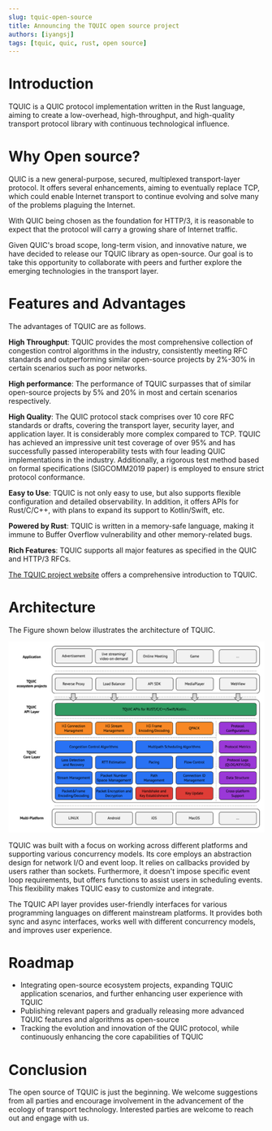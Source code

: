 ```yaml
---
slug: tquic-open-source
title: Announcing the TQUIC open source project
authors: [iyangsj]
tags: [tquic, quic, rust, open source]
---
```



# Introduction

TQUIC is a QUIC protocol implementation written in the Rust language, aiming to create a low-overhead, high-throughput, and high-quality transport protocol library with continuous technological influence.


<!--truncate-->

# Why Open source?

QUIC is a new general-purpose, secured, multiplexed transport-layer protocol. It offers several enhancements, aiming to eventually replace TCP, which could enable Internet transport to continue evolving and solve many of the problems plaguing the Internet. 

With QUIC being chosen as the foundation for HTTP/3, it is reasonable to expect that the protocol will carry a growing share of Internet traffic.

Given QUIC's broad scope, long-term vision, and innovative nature, we have decided to release our TQUIC library as open-source. Our goal is to take this opportunity to collaborate with peers and further explore the emerging technologies in the transport layer.


# Features and Advantages

The advantages of TQUIC are as follows.	

**High Throughput**: TQUIC provides the most comprehensive collection of congestion control algorithms in the industry, consistently meeting RFC standards and outperforming similar open-source projects by 2%-30% in certain scenarios such as poor networks.

**High performance**: The performance of TQUIC surpasses that of similar open-source projects by 5% and 20% in most and certain scenarios respectively.

**High Quality**: The QUIC protocol stack comprises over 10 core RFC standards or drafts, covering the transport layer, security layer, and application layer. It is considerably more complex compared to TCP. TQUIC has achieved an impressive unit test coverage of over 95% and has successfully passed interoperability tests with four leading QUIC implementations in the industry. Additionally, a rigorous test method based on formal specifications (SIGCOMM2019 paper) is employed to ensure strict protocol conformance.

**Easy to Use**: TQUIC is not only easy to use, but also supports flexible configuration and detailed observability. In addition, it offers APIs for Rust/C/C++, with plans to  expand its support to Kotlin/Swift, etc.

**Powered by Rust**: TQUIC is written in a memory-safe language, making it immune to Buffer Overflow vulnerability and other memory-related bugs.

**Rich Features**: TQUIC supports all major features as specified in the QUIC and HTTP/3 RFCs.

[The TQUIC project website](https://tquic.net/docs/intro) offers a comprehensive introduction to TQUIC.


# Architecture

The Figure shown below illustrates the architecture of TQUIC.

![TQUIC Architecture](./tquic-arch.png)

TQUIC was built with a focus on working across different platforms and supporting various concurrency models. Its core employs an abstraction design for network I/O and event loop. It relies on callbacks provided by users rather than sockets. Furthermore, it doesn't impose specific event loop requirements, but offers functions to assist users in scheduling events. This flexibility makes TQUIC easy to customize and integrate.

The TQUIC API layer provides user-friendly interfaces for various programming languages on different mainstream platforms. It provides both sync and async interfaces, works well with different concurrency models, and improves user experience.


# Roadmap

* Integrating open-source ecosystem projects, expanding TQUIC application scenarios, and further enhancing user experience with TQUIC
* Publishing relevant papers and gradually releasing more advanced TQUIC features and algorithms as open-source
* Tracking the evolution and innovation of the QUIC protocol, while continuously enhancing the core capabilities of TQUIC


# Conclusion

The open source of TQUIC is just the beginning. We welcome suggestions from all parties and encourage involvement in the advancement of the ecology of transport technology. Interested parties are welcome to reach out and engage with us.


